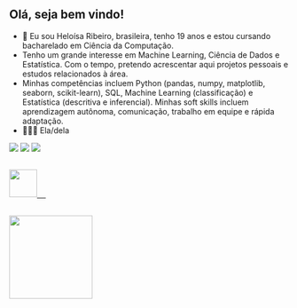 ## Olá, seja bem vindo!

- 🌱 Eu sou Heloísa Ribeiro, brasileira, tenho 19 anos e estou cursando bacharelado em Ciência da Computação.
- Tenho um grande interesse em Machine Learning, Ciência de Dados e Estatística. Com o tempo, pretendo acrescentar aqui projetos pessoais e estudos relacionados à área.
- Minhas competências incluem Python (pandas, numpy, matplotlib, seaborn, scikit-learn), SQL, Machine Learning (classificação) e Estatística (descritiva e inferencial). Minhas soft skills incluem aprendizagem autônoma, comunicação, trabalho em equipe e rápida adaptação.
- 🙋🏻‍♀️ Ela/dela

<div>
  <a href="https://www.instagram.com/heloribes/" target="_blank"><img src="https://img.shields.io/badge/-Instagram-%23E4405F?style=for-the-badge&logo=instagram&logoColor=white" target="_blank"></a>
  <a href = "mailto:hribes.silva@gmail.com"><img src="https://img.shields.io/badge/-Gmail-%23333?style=for-the-badge&logo=gmail&logoColor=white" target="_blank"></a>
  <a href="https://www.linkedin.com/in/heloisaribesilva/" target="_blank"><img src="https://img.shields.io/badge/-LinkedIn-%230077B5?style=for-the-badge&logo=linkedin&logoColor=white" target="_blank">
</div>

##
<div style="display: inline">
  <img width="50px"  src="https://cdn.jsdelivr.net/gh/devicons/devicon@latest/icons/python/python-original.svg" />&nbsp;&nbsp;&nbsp;&nbsp;
<div/>
    
##
<div>
 <a https://github-readme-stats.vercel.app/api?username=hribes&theme=dark&hide_border=false&include_all_commits=true&count_private=true></a>
</div>

<img
    height="150"
    src="https://github-readme-stats.vercel.app/api/top-langs/?username=hribes&layout=compact&hide_border=true&theme=darcula&langs_count=6&hide=jupyter%20notebook,tex,css,php"
  />
